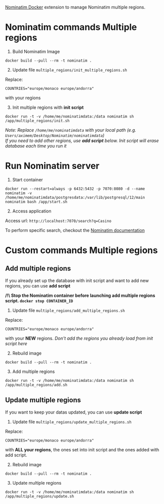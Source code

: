 [Nominatim Docker](https://github.com/mediagis/nominatim-docker) extension to manage Nominatim multiple regions.

# Nominatim commands Multiple regions

1. Build Nominatim Image

```
docker build --pull --rm -t nominatim .
```

2. Update file `multiple_regions/init_multiple_regions.sh`

Replace:

```
COUNTRIES="europe/monaco europe/andorra"
```

with your regions

3. Init multiple regions with **init script**

```
docker run -t -v /home/me/nominatimdata:/data nominatim sh /app/multiple_regions/init.sh
```

_Note: Replace `/home/me/nominatimdata` with your local path (e.g. `Users/aximem/Desktop/Nominatim/nominatimdata`)  
If you need to add other regions, use **add script** below. Init script will erase database each time you run it_

# Run Nominatim server

1. Start container

`docker run --restart=always -p 6432:5432 -p 7070:8080 -d --name nominatim -v /home/me/nominatimdata/postgresdata:/var/lib/postgresql/12/main nominatim bash /app/start.sh`

2. Access application

Access url: `http://localhost:7070/search?q=Casino`

To perform specific search, checkout the [Nominatim documentation](https://nominatim.org/release-docs/develop/api/Overview/)

# Custom commands Multiple regions

## Add multiple regions

If you already set up the database with init script and want to add new regions, you can use **add script**

**/!\ Stop the Nominatim container before launching add multiple regions script. `docker stop CONTAINER_ID`**

1. Update file `multiple_regions/add_multiple_regions.sh`

Replace:

```
COUNTRIES="europe/monaco europe/andorra"
```

with your **NEW** regions. _Don't add the regions you already load from init script here_

2. Rebuild image

```
docker build --pull --rm -t nominatim .
```

3. Add multiple regions

```
docker run -t -v /home/me/nominatimdata:/data nominatim sh /app/multiple_regions/add.sh
```

## Update multiple regions

If you want to keep your datas updated, you can use **update script**

1. Update file `multiple_regions/update_multiple_regions.sh`

Replace:

```
COUNTRIES="europe/monaco europe/andorra"
```

with **ALL your regions**, the ones set into init script and the ones added with add script.

2. Rebuild image

```
docker build --pull --rm -t nominatim .
```

3. Update multiple regions

```
docker run -t -v /home/me/nominatimdata:/data nominatim sh /app/multiple_regions/update.sh
```
